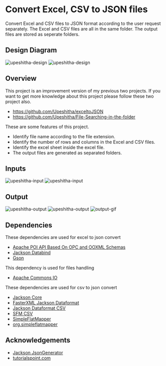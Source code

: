 # Convert Excel, CSV to JSON files
Convert Excel and CSV files to JSON format according to the user request separately. The Excel and CSV files are all in the same folder. The output files are stored as seperate folders.
## Design Diagram
<img src="https://github.com/Upeshitha/excel-csv-file-convert-to-json/blob/main/Raw%20data/Image/design%20diagram%201.PNG" alt="upeshitha-design">
<img src="https://github.com/Upeshitha/excel-csv-file-convert-to-json/blob/main/Raw%20data/Image/design%20diagram%202.PNG" alt="upeshitha-design">

## Overview
This project is an improvement version of my previous two projects. If you want to get more knowledge about this project please follow these two project also.
* https://github.com/Upeshitha/exceltoJSON
* https://github.com/Upeshitha/File-Searching-in-the-folder

These are some features of this project.
* Identify file name according to the file extension.
* Identify the number of rows and columns in the Excel and CSV files.
* Identify the excel sheet inside the excel file.
* The output files are generated as separated folders.

## Inputs
<img src="https://github.com/Upeshitha/excel-csv-file-convert-to-json/blob/main/Raw%20data/Image/Input.PNG" alt="upeshitha-input">
<img src="https://github.com/Upeshitha/excel-csv-file-convert-to-json/blob/main/Raw%20data/Image/input%20folder.PNG" alt="upeshitha-input">

## Output
<img src="https://github.com/Upeshitha/excel-csv-file-convert-to-json/blob/main/Raw%20data/Image/output1.PNG" alt="upeshitha-output">
<img src="https://github.com/Upeshitha/excel-csv-file-convert-to-json/blob/main/Raw%20data/Image/output2.PNG" alt="upeshitha-output">
<img src="https://github.com/Upeshitha/excel-csv-file-convert-to-json/blob/main/Raw%20data/Video/output.gif" alt="output-gif">

## Dependencies
These dependencies are used for excel to json convert
* [Apache POI API Based On OPC and OOXML Schemas](https://mvnrepository.com/artifact/org.apache.poi/poi-ooxml)
* [Jackson Databind](https://mvnrepository.com/artifact/com.fasterxml.jackson.core/jackson-databind)
* [Gson](https://mvnrepository.com/artifact/com.google.code.gson/gson)

This dependency is used for files handling
* [Apache Commons IO](https://mvnrepository.com/artifact/commons-io/commons-io)

These dependencies are used for csv to json convert
* [Jackson Core](https://mvnrepository.com/artifact/com.fasterxml.jackson.core/jackson-core)
* [FasterXML Jackson Dataformat](https://mvnrepository.com/artifact/com.fasterxml.jackson.dataformat)
* [Jackson Dataformat CSV](https://mvnrepository.com/artifact/com.fasterxml.jackson.dataformat/jackson-dataformat-csv)
* [SFM CSV](https://mvnrepository.com/artifact/org.simpleflatmapper/sfm-csv)
* [SimpleFlatMapper](https://simpleflatmapper.org/0101-getting-started-csv.html)
* [org.simpleflatmapper](https://simpleflatmapper.org/0101-getting-started-csv.html)

## Acknowledgements
* [Jackson JsonGenerator](http://tutorials.jenkov.com/java-json/jackson-jsongenerator.html)
* [tutorialspoint.com](https://www.tutorialspoint.com/convert-csv-to-json-using-the-jackson-library-in-java)
